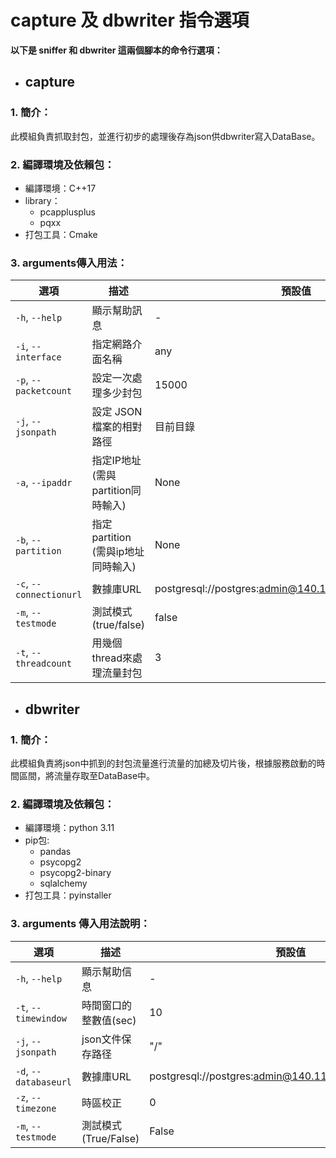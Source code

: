 
# capture 及 dbwriter 指令選項

**以下是 sniffer 和 dbwriter 這兩個腳本的命令行選項：**

- ## capture 

### 1. 簡介：
此模組負責抓取封包，並進行初步的處理後存為json供dbwriter寫入DataBase。

### 2. 編譯環境及依賴包：

- 編譯環境：C++17
- library：
    - pcapplusplus
    - pqxx
- 打包工具：Cmake

### 3. arguments傳入用法：
| 選項 | 描述 | 預設值 |
| ---- | ---- | ------ |
| `-h`, `--help` | 顯示幫助訊息 | - |
| `-i`, `--interface` | 指定網路介面名稱 | any |
| `-p`, `--packetcount` | 設定一次處理多少封包 | 15000 |
| `-j`, `--jsonpath` | 設定 JSON 檔案的相對路徑 | 目前目錄 |
| `-a`, `--ipaddr`         | 指定IP地址 (需與partition同時輸入)| None |
| `-b`,  `--partition`    | 指定partition (需與ip地址同時輸入) | None |
| `-c`, `--connectionurl` | 數據庫URL | postgresql://postgres:admin@140.110.7.17:5433/postgres |
| `-m`, `--testmode` | 測試模式(true/false) | false |
| `-t`, `--threadcount` | 用幾個thread來處理流量封包 | 3 |


- ## dbwriter

### 1. 簡介：
此模組負責將json中抓到的封包流量進行流量的加總及切片後，根據服務啟動的時間區間，將流量存取至DataBase中。

### 2. 編譯環境及依賴包：
- 編譯環境：python 3.11
- pip包:
  - pandas
  - psycopg2
  - psycopg2-binary
  - sqlalchemy
- 打包工具：pyinstaller


### 3. arguments 傳入用法說明：

| 選項 | 描述 | 預設值 |
| ---- | ---- | ------ |
| `-h`, `--help` | 顯示幫助信息 | - |
| `-t`, `--timewindow` | 時間窗口的整數值(sec) | 10 |
| `-j`, `--jsonpath` | json文件保存路径 | "/" |
| `-d`, `--databaseurl` | 數據庫URL | postgresql://postgres:admin@140.110.7.17:5433/postgres |
| `-z`, `--timezone` | 時區校正 | 0 |
| `-m`, `--testmode` | 測試模式(True/False) | False |
